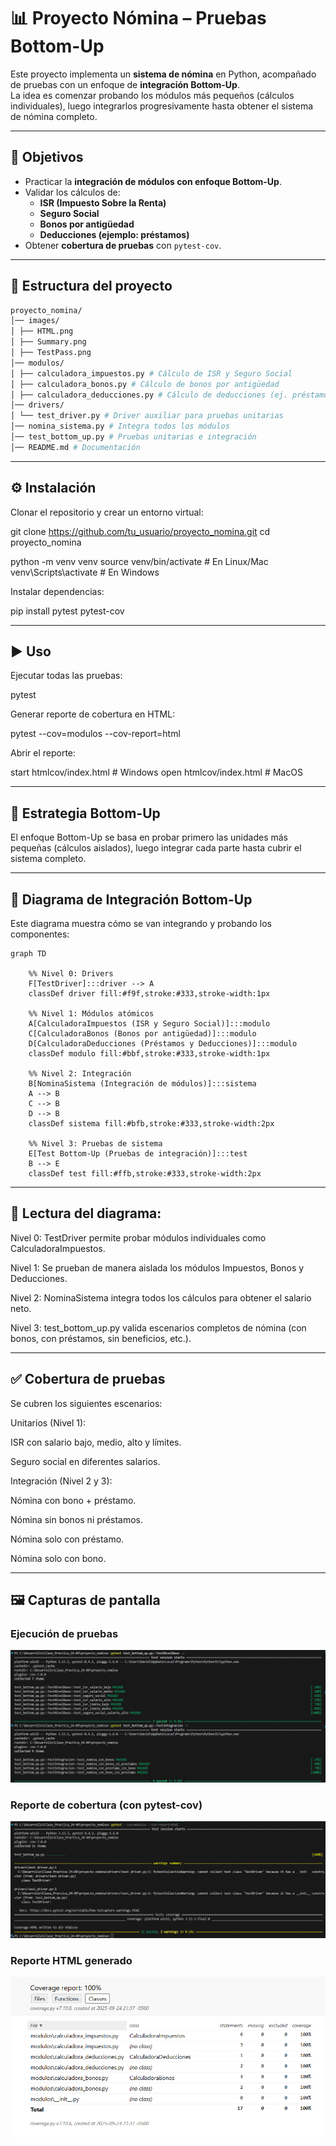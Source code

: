 # 📊 Proyecto Nómina – Pruebas Bottom-Up

Este proyecto implementa un **sistema de nómina** en Python, acompañado de pruebas con un enfoque de **integración Bottom-Up**.  
La idea es comenzar probando los módulos más pequeños (cálculos individuales), luego integrarlos progresivamente hasta obtener el sistema de nómina completo.

---

## 🚀 Objetivos
- Practicar la **integración de módulos con enfoque Bottom-Up**.
- Validar los cálculos de:
  - **ISR (Impuesto Sobre la Renta)**
  - **Seguro Social**
  - **Bonos por antigüedad**
  - **Deducciones (ejemplo: préstamos)**
- Obtener **cobertura de pruebas** con `pytest-cov`.

---

## 📂 Estructura del proyecto

```bash
proyecto_nomina/
│── images/ 
│ ├── HTML.png
│ ├── Summary.png
│ ├── TestPass.png
│── modulos/
│ ├── calculadora_impuestos.py # Cálculo de ISR y Seguro Social
│ ├── calculadora_bonos.py # Cálculo de bonos por antigüedad
│ ├── calculadora_deducciones.py # Cálculo de deducciones (ej. préstamos)
│── drivers/
│ └── test_driver.py # Driver auxiliar para pruebas unitarias
│── nomina_sistema.py # Integra todos los módulos
│── test_bottom_up.py # Pruebas unitarias e integración
│── README.md # Documentación
```
---

## ⚙️ Instalación

Clonar el repositorio y crear un entorno virtual:

git clone https://github.com/tu_usuario/proyecto_nomina.git
cd proyecto_nomina

python -m venv venv
source venv/bin/activate   # En Linux/Mac
venv\Scripts\activate      # En Windows

Instalar dependencias:

pip install pytest pytest-cov

---

## ▶️ Uso
Ejecutar todas las pruebas:

pytest

Generar reporte de cobertura en HTML:

pytest --cov=modulos --cov-report=html

Abrir el reporte:

start htmlcov/index.html   # Windows
open htmlcov/index.html    # MacOS

---

## 🧪 Estrategia Bottom-Up
El enfoque Bottom-Up se basa en probar primero las unidades más pequeñas (cálculos aislados), luego integrar cada parte hasta cubrir el sistema completo.

---

## 📐 Diagrama de Integración Bottom-Up
Este diagrama muestra cómo se van integrando y probando los componentes:

```mermaid
graph TD

    %% Nivel 0: Drivers
    F[TestDriver]:::driver --> A
    classDef driver fill:#f9f,stroke:#333,stroke-width:1px

    %% Nivel 1: Módulos atómicos
    A[CalculadoraImpuestos (ISR y Seguro Social)]:::modulo
    C[CalculadoraBonos (Bonos por antigüedad)]:::modulo
    D[CalculadoraDeducciones (Préstamos y Deducciones)]:::modulo
    classDef modulo fill:#bbf,stroke:#333,stroke-width:1px

    %% Nivel 2: Integración
    B[NominaSistema (Integración de módulos)]:::sistema
    A --> B
    C --> B
    D --> B
    classDef sistema fill:#bfb,stroke:#333,stroke-width:2px

    %% Nivel 3: Pruebas de sistema
    E[Test Bottom-Up (Pruebas de integración)]:::test
    B --> E
    classDef test fill:#ffb,stroke:#333,stroke-width:2px
```
---

## 🔎 Lectura del diagrama:

Nivel 0: TestDriver permite probar módulos individuales como CalculadoraImpuestos.

Nivel 1: Se prueban de manera aislada los módulos Impuestos, Bonos y Deducciones.

Nivel 2: NominaSistema integra todos los cálculos para obtener el salario neto.

Nivel 3: test_bottom_up.py valida escenarios completos de nómina (con bonos, con préstamos, sin beneficios, etc.).

---

## ✅ Cobertura de pruebas

Se cubren los siguientes escenarios:

Unitarios (Nivel 1):

ISR con salario bajo, medio, alto y límites.

Seguro social en diferentes salarios.

Integración (Nivel 2 y 3):

Nómina con bono + préstamo.

Nómina sin bonos ni préstamos.

Nómina solo con préstamo.

Nómina solo con bono.

---

## 🖼️ Capturas de pantalla

### Ejecución de pruebas
![Ejecución de pruebas](images/TestPass.png)

### Reporte de cobertura (con pytest-cov)
![Reporte de cobertura](images/Summary.png)

### Reporte HTML generado

![Reporte HTML](images/HTML.png)


